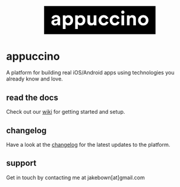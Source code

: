 <div style="text-align: center">
	<img src="src/img/appuccino-logo.png" width="300" alt="Appuccino Logo">
</div>

# appuccino
A platform for building real iOS/Android apps using technologies you already know and love.

## read the docs
Check out our <a href="https://github.com/jakerb/appuccino/wiki">wiki</a> for getting started and setup.

## changelog
Have a look at the <a href="https://github.com/jakerb/appuccino/blob/master/CHANGELOG.md">changelog</a> for the latest updates to the platform.

## support
Get in touch by contacting me at jakebown[at]gmail.com
